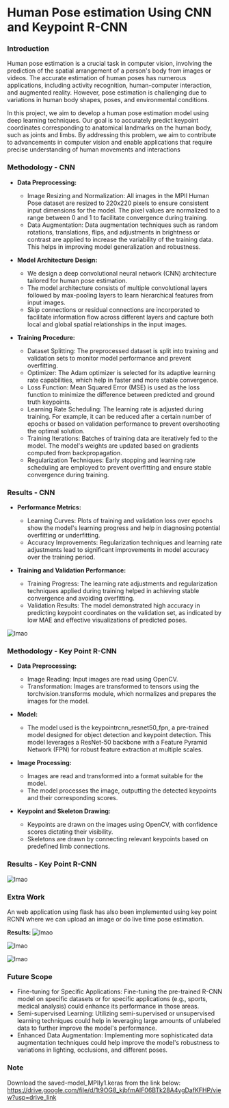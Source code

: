 # Human Pose estimation Using CNN and Keypoint R-CNN

### Introduction
Human pose estimation is a crucial task in computer vision, involving the prediction of the spatial arrangement of a person's body from images or videos. The accurate estimation of human poses has numerous applications, including activity recognition, human-computer interaction, and augmented reality. However, pose estimation is challenging due to variations in human body shapes, poses, and environmental conditions.

In this project, we aim to develop a human pose estimation model using deep learning techniques. Our goal is to accurately predict keypoint coordinates corresponding to anatomical landmarks on the human body, such as joints and limbs. By addressing this problem, we aim to contribute to advancements in computer vision and enable applications that require precise understanding of human movements and interactions

### Methodology - CNN
* <strong>Data Preprocessing: </strong>
  * Image Resizing and Normalization: All images in the MPII Human Pose dataset are resized to 220x220 pixels to ensure consistent input dimensions for the model. The pixel values are normalized to a range between 0 and 1 to facilitate convergence during training.
  * Data Augmentation: Data augmentation techniques such as random rotations, 
translations, flips, and adjustments in brightness or contrast are applied to 
increase the variability of the training data. This helps in improving model 
generalization and robustness.

* <strong>Model Architecture Design: </strong>
  * We design a deep convolutional neural network (CNN) architecture tailored for human pose estimation.
  * The model architecture consists of multiple convolutional layers followed by max-pooling layers to learn hierarchical features from input images.
  * Skip connections or residual connections are incorporated to facilitate information flow across different layers and capture both local and global spatial relationships in the input images.

* <strong>Training Procedure: </strong>
  * Dataset Splitting: The preprocessed dataset is split into training and validation sets to monitor model performance and prevent overfitting.
  * Optimizer: The Adam optimizer is selected for its adaptive learning rate capabilities, which help in faster and more stable convergence.
  * Loss Function: Mean Squared Error (MSE) is used as the loss function to minimize the difference between predicted and ground truth keypoints.
  * Learning Rate Scheduling: The learning rate is adjusted during training. For example, it can be reduced after a certain number of epochs or based on validation performance to prevent overshooting the optimal solution.
  * Training Iterations: Batches of training data are iteratively fed to the model. The model's weights are updated based on gradients computed from backpropagation.
  * Regularization Techniques: Early stopping and learning rate scheduling are employed to prevent overfitting and ensure stable convergence during training.

### Results - CNN
* <strong>Performance Metrics: </strong>
  * Learning Curves: Plots of training and validation loss over epochs show the model's learning progress and help in diagnosing potential overfitting or underfitting.
  * Accuracy Improvements: Regularization techniques and learning rate adjustments lead to significant improvements in model accuracy over the training period.

* <strong>Training and Validation Performance: </strong>
  * Training Progress: The learning rate adjustments and regularization techniques applied during training helped in achieving stable convergence and avoiding overfitting.
  * Validation Results: The model demonstrated high accuracy in predicting keypoint coordinates on the validation set, as indicated by low MAE and effective visualizations of predicted poses.

![lmao](https://github.com/Harish-Balaji-B/Human-Pose-estimation-Using-CNN-and-Keypoint-R-CNN/blob/main/Results/cnn.png)<br>


### Methodology - Key Point R-CNN
* <strong>Data Preprocessing: </strong>
  * Image Reading: Input images are read using OpenCV.
  * Transformation: Images are transformed to tensors using the torchvision.transforms module, which normalizes and prepares the images for the model.

* <strong>Model: </strong>
  * The model used is the keypointrcnn_resnet50_fpn, a pre-trained model designed for object detection and keypoint detection. This model leverages a ResNet-50 backbone with a Feature Pyramid Network (FPN) for robust feature extraction at multiple scales.
  
* <strong>Image Processing: </strong>
  * Images are read and transformed into a format suitable for the model.
  * The model processes the image, outputting the detected keypoints and their 
corresponding scores.

* <strong>Keypoint and Skeleton Drawing: </strong>
  * Keypoints are drawn on the images using OpenCV, with confidence scores dictating their visibility.
  * Skeletons are drawn by connecting relevant keypoints based on predefined limb connections.
 
### Results - Key Point R-CNN
![lmao](https://github.com/Harish-Balaji-B/Human-Pose-estimation-Using-CNN-and-Keypoint-R-CNN/blob/main/Results/rcnn.png)<br>

### Extra Work
An web application using flask has also been implemented using key point RCNN where we can upload an image or do live time pose estimation.

<strong>Results: </strong>
![lmao](https://github.com/Harish-Balaji-B/Human-Pose-estimation-Using-CNN-and-Keypoint-R-CNN/blob/main/Results/layout.png)<br>

![lmao](https://github.com/Harish-Balaji-B/Human-Pose-estimation-Using-CNN-and-Keypoint-R-CNN/blob/main/Results/result.png)<br>

![lmao](https://github.com/Harish-Balaji-B/Human-Pose-estimation-Using-CNN-and-Keypoint-R-CNN/blob/main/Results/live.png)<br>
### Future Scope
* Fine-tuning for Specific Applications: Fine-tuning the pre-trained R-CNN model on specific datasets or for specific applications (e.g., sports, medical analysis) could enhance its performance in those areas.
* Semi-supervised Learning: Utilizing semi-supervised or unsupervised learning techniques could help in leveraging large amounts of unlabeled data to further improve the model's performance.
* Enhanced Data Augmentation: Implementing more sophisticated data augmentation techniques could help improve the model's robustness to variations in lighting, occlusions, and different poses.

### Note
Download the saved-model_MPIIy1.keras from the link below: <br>
https://drive.google.com/file/d/1t9OG8_kjbfmAIF06BTk28A4ygDafKFHP/view?usp=drive_link
